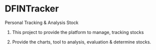 # DFINTracker
Personal Tracking &amp; Analysis Stock

1. This project to provide the platform to manage, tracking stocks

2. Provide the charts, tool to analysis, evaluation & determine stocks.
